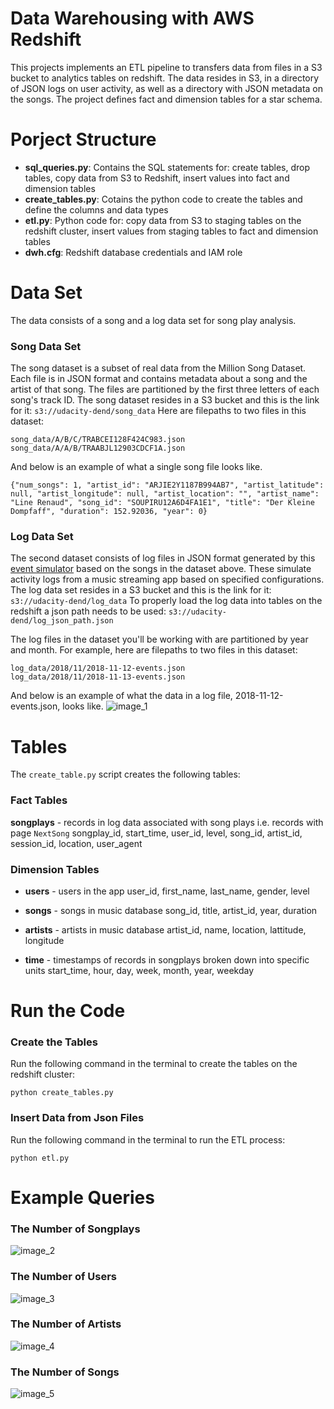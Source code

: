 # Data Warehousing with AWS Redshift
This projects implements an ETL pipeline to transfers data from files in a S3 bucket to analytics tables on redshift.
The data resides in S3, in a directory of JSON logs on user activity, as well as a directory with JSON metadata on the songs.
The project defines fact and dimension tables for a star schema.

# Porject Structure
- **sql_queries.py**: Contains the SQL statements for: create tables, drop tables, copy data from S3 to Redshift, insert values into fact and dimension tables
- **create_tables.py**: Cotains the python code to create the tables and define the columns and data types
- **etl.py**: Python code for: copy data from S3 to staging tables on the redshift cluster, insert values from staging tables to fact and dimension tables
- **dwh.cfg**: Redshift database credentials and IAM role

# Data Set
The data consists of a song and a log data set for song play analysis.

### Song Data Set
The song dataset is a subset of real data from the Million Song Dataset. Each file is in JSON format and contains metadata about a song and the artist of that song. The files are partitioned by the first three letters of each song's track ID.
The song dataset resides in a S3 bucket and this is the link for it:
```s3://udacity-dend/song_data```
Here are filepaths to two files in this dataset:
```
song_data/A/B/C/TRABCEI128F424C983.json
song_data/A/A/B/TRAABJL12903CDCF1A.json
```
And below is an example of what a single song file looks like.
```
{"num_songs": 1, "artist_id": "ARJIE2Y1187B994AB7", "artist_latitude": null, "artist_longitude": null, "artist_location": "", "artist_name": "Line Renaud", "song_id": "SOUPIRU12A6D4FA1E1", "title": "Der Kleine Dompfaff", "duration": 152.92036, "year": 0}
```

### Log Data Set
The second dataset consists of log files in JSON format generated by this [event simulator](https://github.com/Interana/eventsim) based on the songs in the dataset above. These simulate activity logs from a music streaming app based on specified configurations.
The log data set resides in a S3 bucket and this is the link for it:
```s3://udacity-dend/log_data```
To properly load the log data into tables on the redshift a json path needs to be used:
```s3://udacity-dend/log_json_path.json```

The log files in the dataset you'll be working with are partitioned by year and month. For example, here are filepaths to two files in this dataset:
```
log_data/2018/11/2018-11-12-events.json
log_data/2018/11/2018-11-13-events.json
```
And below is an example of what the data in a log file, 2018-11-12-events.json, looks like.
![image_1](img/log_data_example.png)

# Tables
The ```create_table.py``` script creates the following tables:

### Fact Tables
**songplays** - records in log data associated with song plays i.e. records with page ```NextSong```
songplay_id, start_time, user_id, level, song_id, artist_id, session_id, location, user_agent

### Dimension Tables
- **users** - users in the app
user_id, first_name, last_name, gender, level

- **songs** - songs in music database
song_id, title, artist_id, year, duration

- **artists** - artists in music database
artist_id, name, location, lattitude, longitude

- **time** - timestamps of records in songplays broken down into specific units
start_time, hour, day, week, month, year, weekday


# Run the Code

### Create the Tables
Run the following command in the terminal to create the tables on the redshift cluster:
```
python create_tables.py
```

### Insert Data from Json Files
Run the following command in the terminal to run the ETL process:
```
python etl.py
```

# Example Queries

### The Number of Songplays
![image_2](img/songplays.png)

### The Number of Users
![image_3](img/users.png)

### The Number of Artists
![image_4](img/artists.png)

### The Number of Songs
![image_5](img/songs.png)
